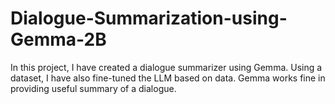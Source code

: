 # Dialogue-Summarization-using-Gemma-2B
In this project, I have created a dialogue summarizer using Gemma. Using a dataset, I have also fine-tuned the LLM based on data. Gemma works fine in providing useful summary of a dialogue. 

